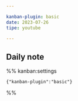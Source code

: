 ```yaml
---

kanban-plugin: basic
date: 2023-07-26
tipe: youtube

---
```


## Daily note





%% kanban:settings
```
{"kanban-plugin":"basic"}
```
%%